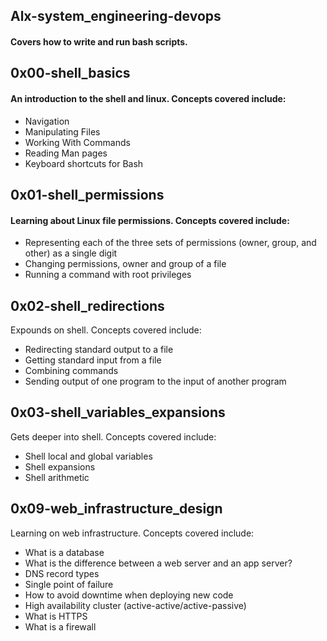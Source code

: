 ## Alx-system_engineering-devops

#### Covers how to write and run bash scripts.

## 0x00-shell_basics

#### An introduction to the shell and linux. Concepts covered include:
- Navigation
- Manipulating Files
- Working With Commands
- Reading Man pages
- Keyboard shortcuts for Bash

## 0x01-shell_permissions

#### Learning about Linux file permissions. Concepts covered include:
- Representing each of the three sets of permissions (owner, group, and other) as a single digit
- Changing permissions, owner and group of a file
- Running a command with root privileges


## 0x02-shell_redirections
Expounds on shell. Concepts covered include:
- Redirecting standard output to a file
- Getting standard input from a file
- Combining commands
- Sending output of one program to the input of another program


## 0x03-shell_variables_expansions
Gets deeper into shell. Concepts covered include:
- Shell local and global variables
- Shell expansions
- Shell arithmetic


## 0x09-web_infrastructure_design
Learning on web infrastructure. Concepts covered include:
- What is a database
- What is the difference between a web server and an app server?
- DNS record types
- Single point of failure
- How to avoid downtime when deploying new code
- High availability cluster (active-active/active-passive)
- What is HTTPS
- What is a firewall
